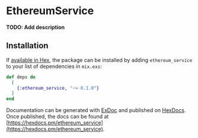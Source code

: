 # EthereumService

**TODO: Add description**

## Installation

If [available in Hex](https://hex.pm/docs/publish), the package can be installed
by adding `ethereum_service` to your list of dependencies in `mix.exs`:

```elixir
def deps do
  [
    {:ethereum_service, "~> 0.1.0"}
  ]
end
```

Documentation can be generated with [ExDoc](https://github.com/elixir-lang/ex_doc)
and published on [HexDocs](https://hexdocs.pm). Once published, the docs can
be found at [https://hexdocs.pm/ethereum_service](https://hexdocs.pm/ethereum_service).

